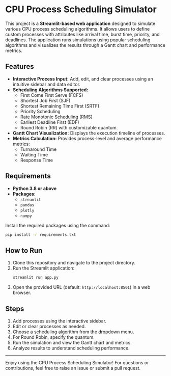 # CPU Process Scheduling Simulator

This project is a **Streamlit-based web application** designed to simulate various CPU process scheduling algorithms. It allows users to define custom processes with attributes like arrival time, burst time, priority, and deadlines. The application runs simulations using popular scheduling algorithms and visualizes the results through a Gantt chart and performance metrics.

## Features

- **Interactive Process Input:** Add, edit, and clear processes using an intuitive sidebar and data editor.
- **Scheduling Algorithms Supported:**
  - First Come First Serve (FCFS)
  - Shortest Job First (SJF)
  - Shortest Remaining Time First (SRTF)
  - Priority Scheduling
  - Rate Monotonic Scheduling (RMS)
  - Earliest Deadline First (EDF)
  - Round Robin (RR) with customizable quantum.
- **Gantt Chart Visualization:** Displays the execution timeline of processes.
- **Metrics Calculation:** Provides process-level and average performance metrics:
  - Turnaround Time
  - Waiting Time
  - Response Time

## Requirements

- **Python 3.8 or above**
- **Packages:**
  - `streamlit`
  - `pandas`
  - `plotly`
  - `numpy`

Install the required packages using the command:

```bash
pip install -r requirements.txt
```

## How to Run

1. Clone this repository and navigate to the project directory.
2. Run the Streamlit application:
   ```bash
   streamlit run app.py
   ```
3. Open the provided URL (default: `http://localhost:8501`) in a web browser.

## Steps

1. Add processes using the interactive sidebar.
2. Edit or clear processes as needed.
3. Choose a scheduling algorithm from the dropdown menu.
4. For Round Robin, specify the quantum.
5. Run the simulation and view the Gantt chart and metrics.
6. Analyze results to understand scheduling performance.

---

Enjoy using the CPU Process Scheduling Simulator! For questions or contributions, feel free to raise an issue or submit a pull request.

